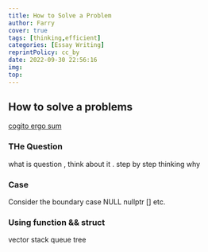 ```yaml
---
title: How to Solve a Problem
author: Farry
cover: true
tags: [thinking,efficient]
categories: [Essay Writing]
reprintPolicy: cc_by
date: 2022-09-30 22:56:16
img:
top:
---
```

## How to solve a problems
[cogito ergo sum](我思故我在)
<!-- more -->

### THe Question
what is question , think about it .
step by step thinking why 

### Case
Consider the boundary case
NULL nullptr [] etc.

### Using function && struct
vector stack queue tree 

### 

